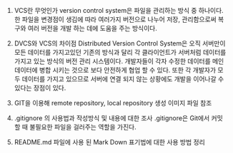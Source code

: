 1. VCS란 무엇인가
version control system은 파일을 관리하는 방식 중 하나이다.
한 파일을 변경점이 생김에 따라 여러가지 버전으로 나누어 저장, 관리함으로써 복구와 여러 버전을 개발 하는 데에 도움을 주는 방식이다.

2. DVCS와 VCS의 차이점
Distributed Version Control System은 오직 서버만이 모든 데이터를 가지고있던 기존의 방식과 달리 각 클라이언트가 서버처럼 데이터를 가지고 있는 방식의 버전 관리 시스템이다.
개발자들이 각자 수정한 데이터를 메인 데이터에 병합 시키는 것으로 보다 안전하게 협업 할 수 있다.
또한 각 개발자가 모두 데이터를 가지고 있으므로 서버에 연결 되지 않는 상황에도 개발을 이어나갈 수 있다는 장점이 있다.

3. GIT을 이용해 remote repository, local repository 생성
이미지 파일 참조

4. .gitignore 의 사용법과 작성방식 및 내용에 대한 조사
.gitignore은 Git에서 커밋 할 때 불필요한 파일을 걸러주는 역할을 가진다.

5. README.md 파일에 사용 된 Mark Down 표기법에 대한 사용 방법 정리
